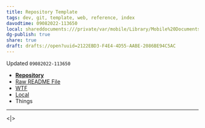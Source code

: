 ```yaml
---
title: Repository Template
tags: dev, git, template, web, reference, index
davodtime: 09082022-113650
local: shareddocuments:///private/var/mobile/Library/Mobile%20Documents/iCloud~md~obsidian/Documents/OBSHIDDIAN/drafts/2122EBD3-F4E4-4D55-AABE-2086BE94C5AC.md
dg-publish: true
share: true
draft: drafts://open?uuid=2122EBD3-F4E4-4D55-AABE-2086BE94C5AC
---
```

Updated `09082022-113650`

- [**Repository**](https://github.com/extratone/)
- [Raw README File](https://raw.githubusercontent.com/extratone/[REPO]/master/README.md)
- [WTF](https://davidblue.wtf/drafts/2122EBD3-F4E4-4D55-AABE-2086BE94C5AC.html)
- [Local](shareddocuments:///private/var/mobile/Library/Mobile%20Documents/com~apple~CloudDocs/Written/2122EBD3-F4E4-4D55-AABE-2086BE94C5AC.md)
- Things

---

<|>
